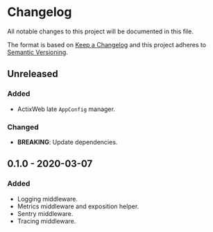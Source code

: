 # Changelog
All notable changes to this project will be documented in this file.

The format is based on [Keep a Changelog](http://keepachangelog.com/en/1.0.0/)
and this project adheres to [Semantic Versioning](http://semver.org/spec/v2.0.0.html).

## Unreleased
### Added
- ActixWeb late `AppConfig` manager.

### Changed
- **BREAKING**: Update dependencies.

## 0.1.0 - 2020-03-07
### Added
- Logging middleware.
- Metrics middleware and exposition helper.
- Sentry middleware.
- Tracing middleware.
